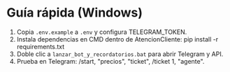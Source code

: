 # Guía rápida (Windows)

1) Copia `.env.example` a `.env` y configura TELEGRAM_TOKEN.
2) Instala dependencias en CMD dentro de AtencionCliente:
   pip install -r requirements.txt
3) Doble clic a `lanzar_bot_y_recordatorios.bat` para abrir Telegram y API.
4) Prueba en Telegram: /start, "precios", "ticket", /ticket 1, "agente".
